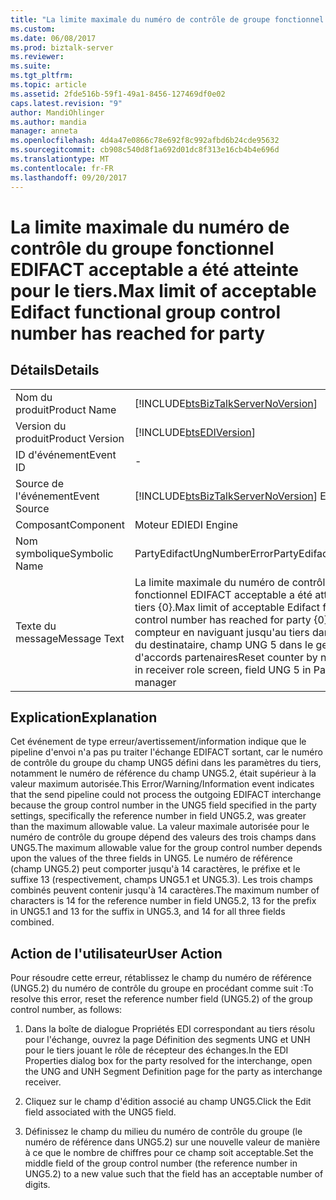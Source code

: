 ```yaml
---
title: "La limite maximale du numéro de contrôle de groupe fonctionnel Edifact acceptable a été atteinte pour le tiers | Documents Microsoft"
ms.custom: 
ms.date: 06/08/2017
ms.prod: biztalk-server
ms.reviewer: 
ms.suite: 
ms.tgt_pltfrm: 
ms.topic: article
ms.assetid: 2fde516b-59f1-49a1-8456-127469df0e02
caps.latest.revision: "9"
author: MandiOhlinger
ms.author: mandia
manager: anneta
ms.openlocfilehash: 4d4a47e0866c78e692f8c992afbd6b24cde95632
ms.sourcegitcommit: cb908c540d8f1a692d01dc8f313e16cb4b4e696d
ms.translationtype: MT
ms.contentlocale: fr-FR
ms.lasthandoff: 09/20/2017
---
```

# <a name="max-limit-of-acceptable-edifact-functional-group-control-number-has-reached-for-party"></a><span data-ttu-id="c5e19-102">La limite maximale du numéro de contrôle du groupe fonctionnel EDIFACT acceptable a été atteinte pour le tiers.</span><span class="sxs-lookup"><span data-stu-id="c5e19-102">Max limit of acceptable Edifact functional group control number has reached for party</span></span>
## <a name="details"></a><span data-ttu-id="c5e19-103">Détails</span><span class="sxs-lookup"><span data-stu-id="c5e19-103">Details</span></span>  
  
|||  
|-|-|  
|<span data-ttu-id="c5e19-104">Nom du produit</span><span class="sxs-lookup"><span data-stu-id="c5e19-104">Product Name</span></span>|[!INCLUDE[btsBizTalkServerNoVersion](../includes/btsbiztalkservernoversion-md.md)]|  
|<span data-ttu-id="c5e19-105">Version du produit</span><span class="sxs-lookup"><span data-stu-id="c5e19-105">Product Version</span></span>|[!INCLUDE[btsEDIVersion](../includes/btsediversion-md.md)]|  
|<span data-ttu-id="c5e19-106">ID d'événement</span><span class="sxs-lookup"><span data-stu-id="c5e19-106">Event ID</span></span>|-|  
|<span data-ttu-id="c5e19-107">Source de l'événement</span><span class="sxs-lookup"><span data-stu-id="c5e19-107">Event Source</span></span>|[!INCLUDE[btsBizTalkServerNoVersion](../includes/btsbiztalkservernoversion-md.md)]<span data-ttu-id="c5e19-108"> EDI</span><span class="sxs-lookup"><span data-stu-id="c5e19-108"> EDI</span></span>|  
|<span data-ttu-id="c5e19-109">Composant</span><span class="sxs-lookup"><span data-stu-id="c5e19-109">Component</span></span>|<span data-ttu-id="c5e19-110">Moteur EDI</span><span class="sxs-lookup"><span data-stu-id="c5e19-110">EDI Engine</span></span>|  
|<span data-ttu-id="c5e19-111">Nom symbolique</span><span class="sxs-lookup"><span data-stu-id="c5e19-111">Symbolic Name</span></span>|<span data-ttu-id="c5e19-112">PartyEdifactUngNumberError</span><span class="sxs-lookup"><span data-stu-id="c5e19-112">PartyEdifactUngNumberError</span></span>|  
|<span data-ttu-id="c5e19-113">Texte du message</span><span class="sxs-lookup"><span data-stu-id="c5e19-113">Message Text</span></span>|<span data-ttu-id="c5e19-114">La limite maximale du numéro de contrôle du groupe fonctionnel EDIFACT acceptable a été atteinte pour le tiers {0}.</span><span class="sxs-lookup"><span data-stu-id="c5e19-114">Max limit of acceptable Edifact functional group control number has reached for party {0}.</span></span> <span data-ttu-id="c5e19-115">Réinitialisez le compteur en naviguant jusqu'au tiers dans l'écran du rôle du destinataire, champ UNG 5 dans le gestionnaire d'accords partenaires</span><span class="sxs-lookup"><span data-stu-id="c5e19-115">Reset counter by navigating to Party in receiver role screen, field UNG 5 in Partner Agreement manager</span></span>|  
  
## <a name="explanation"></a><span data-ttu-id="c5e19-116">Explication</span><span class="sxs-lookup"><span data-stu-id="c5e19-116">Explanation</span></span>  
 <span data-ttu-id="c5e19-117">Cet événement de type erreur/avertissement/information indique que le pipeline d'envoi n'a pas pu traiter l'échange EDIFACT sortant, car le numéro de contrôle du groupe du champ UNG5 défini dans les paramètres du tiers, notamment le numéro de référence du champ UNG5.2, était supérieur à la valeur maximum autorisée.</span><span class="sxs-lookup"><span data-stu-id="c5e19-117">This Error/Warning/Information event indicates that the send pipeline could not process the outgoing EDIFACT interchange because the group control number in the UNG5 field specified in the party settings, specifically the reference number in field UNG5.2, was greater than the maximum allowable value.</span></span> <span data-ttu-id="c5e19-118">La valeur maximale autorisée pour le numéro de contrôle du groupe dépend des valeurs des trois champs dans UNG5.</span><span class="sxs-lookup"><span data-stu-id="c5e19-118">The maximum allowable value for the group control number depends upon the values of the three fields in UNG5.</span></span> <span data-ttu-id="c5e19-119">Le numéro de référence (champ UNG5.2) peut comporter jusqu'à 14 caractères, le préfixe et le suffixe 13 (respectivement, champs UNG5.1 et UNG5.3). Les trois champs combinés peuvent contenir jusqu'à 14 caractères.</span><span class="sxs-lookup"><span data-stu-id="c5e19-119">The maximum number of characters is 14 for the reference number in field UNG5.2, 13 for the prefix in UNG5.1 and 13 for the suffix in UNG5.3, and 14 for all three fields combined.</span></span>  
  
## <a name="user-action"></a><span data-ttu-id="c5e19-120">Action de l'utilisateur</span><span class="sxs-lookup"><span data-stu-id="c5e19-120">User Action</span></span>  
 <span data-ttu-id="c5e19-121">Pour résoudre cette erreur, rétablissez le champ du numéro de référence (UNG5.2) du numéro de contrôle du groupe en procédant comme suit :</span><span class="sxs-lookup"><span data-stu-id="c5e19-121">To resolve this error, reset the reference number field (UNG5.2) of the group control number, as follows:</span></span>  
  
1.  <span data-ttu-id="c5e19-122">Dans la boîte de dialogue Propriétés EDI correspondant au tiers résolu pour l'échange, ouvrez la page Définition des segments UNG et UNH pour le tiers jouant le rôle de récepteur des échanges.</span><span class="sxs-lookup"><span data-stu-id="c5e19-122">In the EDI Properties dialog box for the party resolved for the interchange, open the UNG and UNH Segment Definition page for the party as interchange receiver.</span></span>  
  
2.  <span data-ttu-id="c5e19-123">Cliquez sur le champ d'édition associé au champ UNG5.</span><span class="sxs-lookup"><span data-stu-id="c5e19-123">Click the Edit field associated with the UNG5 field.</span></span>  
  
3.  <span data-ttu-id="c5e19-124">Définissez le champ du milieu du numéro de contrôle du groupe (le numéro de référence dans UNG5.2) sur une nouvelle valeur de manière à ce que le nombre de chiffres pour ce champ soit acceptable.</span><span class="sxs-lookup"><span data-stu-id="c5e19-124">Set the middle field of the group control number (the reference number in UNG5.2) to a new value such that the field has an acceptable number of digits.</span></span>